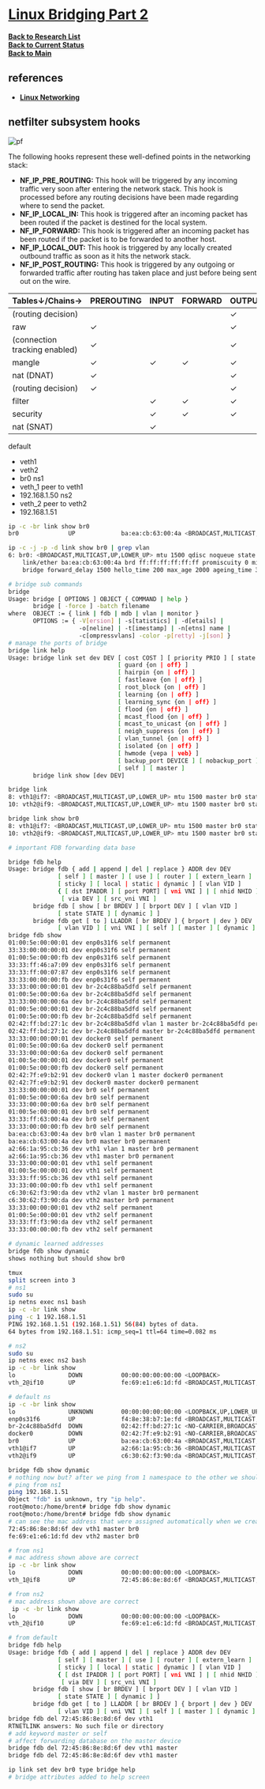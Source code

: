 # **[Linux Bridging Part 2](https://www.youtube.com/watch?v=6aJG0ztP0GQ&list=PLmZU6NElARbZtvrVbfz9rVpWRt5HyCeO7&index=2)**


**[Back to Research List](../../../../../../research_list.md)**\
**[Back to Current Status](../../../../../../../development/status/weekly/current_status.md)**\
**[Back to Main](../../../../../../../README.md)**

## references


- **[Linux Networking](https://www.youtube.com/@routerologyblog1111/playlists)**
## netfilter subsystem hooks
![pf](https://people.netfilter.org/pablo/nf-hooks.png)

The following hooks represent these well-defined points in the networking stack:

- **NF_IP_PRE_ROUTING:** This hook will be triggered by any incoming traffic very soon after entering the network stack. This hook is processed before any routing decisions have been made regarding where to send the packet.
- **NF_IP_LOCAL_IN:** This hook is triggered after an incoming packet has been routed if the packet is destined for the local system.
- **NF_IP_FORWARD:** This hook is triggered after an incoming packet has been routed if the packet is to be forwarded to another host.
- **NF_IP_LOCAL_OUT:** This hook is triggered by any locally created outbound traffic as soon as it hits the network stack.
- **NF_IP_POST_ROUTING:** This hook is triggered by any outgoing or forwarded traffic after routing has taken place and just before being sent out on the wire.

| Tables↓/Chains→               | PREROUTING | INPUT | FORWARD | OUTPUT | POSTROUTING |
|-------------------------------|------------|-------|---------|--------|-------------|
| (routing decision)            |            |       |         | ✓      |             |
| raw                           | ✓          |       |         | ✓      |             |
| (connection tracking enabled) | ✓          |       |         | ✓      |             |
| mangle                        | ✓          | ✓     | ✓       | ✓      | ✓           |
| nat (DNAT)                    | ✓          |       |         | ✓      |             |
| (routing decision)            | ✓          |       |         | ✓      |             |
| filter                        |            | ✓     | ✓       | ✓      |             |
| security                      |            | ✓     | ✓       | ✓      |             |
| nat (SNAT)                    |            | ✓     |         |        | ✓           |


default
- veth1
- veth2
- br0
ns1
- veth_1 peer to veth1
- 192.168.1.50
ns2
- veth_2 peer to veth2
- 192.168.1.51

```bash
ip -c -br link show br0
br0              UP             ba:ea:cb:63:00:4a <BROADCAST,MULTICAST,UP,LOWER_UP> 

ip -c -j -p -d link show br0 | grep vlan
6: br0: <BROADCAST,MULTICAST,UP,LOWER_UP> mtu 1500 qdisc noqueue state UP mode DEFAULT group default qlen 1000
    link/ether ba:ea:cb:63:00:4a brd ff:ff:ff:ff:ff:ff promiscuity 0 minmtu 68 maxmtu 65535 
    bridge forward_delay 1500 hello_time 200 max_age 2000 ageing_time 30000 stp_state 0 priority 32768 vlan_filtering 0 vlan_protocol 802.1Q bridge_id 8000.ba:ea:cb:63:0:4a designated_root 8000.ba:ea:cb:63:0:4a root_port 0 root_path_cost 0 topology_change 0 topology_change_detected 0 hello_timer    0.00 tcn_timer    0.00 topology_change_timer    0.00 gc_timer    1.40 vlan_default_pvid 1 vlan_stats_enabled 0 vlan_stats_per_port 0 group_fwd_mask 0 group_address 01:80:c2:00:00:00 mcast_snooping 1 mcast_router 1 mcast_query_use_ifaddr 0 mcast_querier 0 mcast_hash_elasticity 16 mcast_hash_max 4096 mcast_last_member_count 2 mcast_startup_query_count 2 mcast_last_member_interval 100 mcast_membership_interval 26000 mcast_querier_interval 25500 mcast_query_interval 12500 mcast_query_response_interval 1000 mcast_startup_query_interval 3124 mcast_stats_enabled 0 mcast_igmp_version 2 mcast_mld_version 1 nf_call_iptables 0 nf_call_ip6tables 0 nf_call_arptables 0 addrgenmode eui64 numtxqueues 1 numrxqueues 1 gso_max_size 65536 gso_max_segs 65535 

# bridge sub commands
bridge
Usage: bridge [ OPTIONS ] OBJECT { COMMAND | help }
       bridge [ -force ] -batch filename
where  OBJECT := { link | fdb | mdb | vlan | monitor }
       OPTIONS := { -V[ersion] | -s[tatistics] | -d[etails] |
                    -o[neline] | -t[imestamp] | -n[etns] name |
                    -c[ompressvlans] -color -p[retty] -j[son] }
# manage the ports of bridge 
bridge link help
Usage: bridge link set dev DEV [ cost COST ] [ priority PRIO ] [ state STATE ]
                               [ guard {on | off} ]
                               [ hairpin {on | off} ]
                               [ fastleave {on | off} ]
                               [ root_block {on | off} ]
                               [ learning {on | off} ]
                               [ learning_sync {on | off} ]
                               [ flood {on | off} ]
                               [ mcast_flood {on | off} ]
                               [ mcast_to_unicast {on | off} ]
                               [ neigh_suppress {on | off} ]
                               [ vlan_tunnel {on | off} ]
                               [ isolated {on | off} ]
                               [ hwmode {vepa | veb} ]
                               [ backup_port DEVICE ] [ nobackup_port ]
                               [ self ] [ master ]
       bridge link show [dev DEV]

bridge link
8: vth1@if7: <BROADCAST,MULTICAST,UP,LOWER_UP> mtu 1500 master br0 state forwarding priority 32 cost 2 
10: vth2@if9: <BROADCAST,MULTICAST,UP,LOWER_UP> mtu 1500 master br0 state forwarding priority 32 cost 2

bridge link show br0
8: vth1@if7: <BROADCAST,MULTICAST,UP,LOWER_UP> mtu 1500 master br0 state forwarding priority 32 cost 2 
10: vth2@if9: <BROADCAST,MULTICAST,UP,LOWER_UP> mtu 1500 master br0 state forwarding priority 32 cost 2

# important FDB forwarding data base

bridge fdb help
Usage: bridge fdb { add | append | del | replace } ADDR dev DEV
              [ self ] [ master ] [ use ] [ router ] [ extern_learn ]
              [ sticky ] [ local | static | dynamic ] [ vlan VID ]
              { [ dst IPADDR ] [ port PORT] [ vni VNI ] | [ nhid NHID ] }
               [ via DEV ] [ src_vni VNI ]
       bridge fdb [ show [ br BRDEV ] [ brport DEV ] [ vlan VID ]
              [ state STATE ] [ dynamic ] ]
       bridge fdb get [ to ] LLADDR [ br BRDEV ] { brport | dev } DEV
              [ vlan VID ] [ vni VNI ] [ self ] [ master ] [ dynamic ]
bridge fdb show
01:00:5e:00:00:01 dev enp0s31f6 self permanent
33:33:00:00:00:01 dev enp0s31f6 self permanent
01:00:5e:00:00:fb dev enp0s31f6 self permanent
33:33:ff:46:a7:09 dev enp0s31f6 self permanent
33:33:ff:00:07:87 dev enp0s31f6 self permanent
33:33:00:00:00:fb dev enp0s31f6 self permanent
33:33:00:00:00:01 dev br-2c4c88ba5dfd self permanent
01:00:5e:00:00:6a dev br-2c4c88ba5dfd self permanent
33:33:00:00:00:6a dev br-2c4c88ba5dfd self permanent
01:00:5e:00:00:01 dev br-2c4c88ba5dfd self permanent
01:00:5e:00:00:fb dev br-2c4c88ba5dfd self permanent
02:42:ff:bd:27:1c dev br-2c4c88ba5dfd vlan 1 master br-2c4c88ba5dfd permanent
02:42:ff:bd:27:1c dev br-2c4c88ba5dfd master br-2c4c88ba5dfd permanent
33:33:00:00:00:01 dev docker0 self permanent
01:00:5e:00:00:6a dev docker0 self permanent
33:33:00:00:00:6a dev docker0 self permanent
01:00:5e:00:00:01 dev docker0 self permanent
01:00:5e:00:00:fb dev docker0 self permanent
02:42:7f:e9:b2:91 dev docker0 vlan 1 master docker0 permanent
02:42:7f:e9:b2:91 dev docker0 master docker0 permanent
33:33:00:00:00:01 dev br0 self permanent
01:00:5e:00:00:6a dev br0 self permanent
33:33:00:00:00:6a dev br0 self permanent
01:00:5e:00:00:01 dev br0 self permanent
33:33:ff:63:00:4a dev br0 self permanent
33:33:00:00:00:fb dev br0 self permanent
ba:ea:cb:63:00:4a dev br0 vlan 1 master br0 permanent
ba:ea:cb:63:00:4a dev br0 master br0 permanent
a2:66:1a:95:cb:36 dev vth1 vlan 1 master br0 permanent
a2:66:1a:95:cb:36 dev vth1 master br0 permanent
33:33:00:00:00:01 dev vth1 self permanent
01:00:5e:00:00:01 dev vth1 self permanent
33:33:ff:95:cb:36 dev vth1 self permanent
33:33:00:00:00:fb dev vth1 self permanent
c6:30:62:f3:90:da dev vth2 vlan 1 master br0 permanent
c6:30:62:f3:90:da dev vth2 master br0 permanent
33:33:00:00:00:01 dev vth2 self permanent
01:00:5e:00:00:01 dev vth2 self permanent
33:33:ff:f3:90:da dev vth2 self permanent
33:33:00:00:00:fb dev vth2 self permanent

# dynamic learned addresses
bridge fdb show dynamic
shows nothing but should show br0

tmux
split screen into 3
# ns1
sudo su
ip netns exec ns1 bash
ip -c -br link show
ping -c 1 192.168.1.51
PING 192.168.1.51 (192.168.1.51) 56(84) bytes of data.
64 bytes from 192.168.1.51: icmp_seq=1 ttl=64 time=0.082 ms

# ns2
sudo su
ip netns exec ns2 bash
ip -c -br link show
lo               DOWN           00:00:00:00:00:00 <LOOPBACK>
vth_2@if10       UP             fe:69:e1:e6:1d:fd <BROADCAST,MULTICAST,UP,LOWER_UP>

# default ns
ip -c -br link show
lo               UNKNOWN        00:00:00:00:00:00 <LOOPBACK,UP,LOWER_UP>
enp0s31f6        UP             f4:8e:38:b7:1e:fd <BROADCAST,MULTICAST,UP,LOWER_UP>
br-2c4c88ba5dfd  DOWN           02:42:ff:bd:27:1c <NO-CARRIER,BROADCAST,MULTICAST,UP>
docker0          DOWN           02:42:7f:e9:b2:91 <NO-CARRIER,BROADCAST,MULTICAST,UP>
br0              UP             ba:ea:cb:63:00:4a <BROADCAST,MULTICAST,UP,LOWER_UP>
vth1@if7         UP             a2:66:1a:95:cb:36 <BROADCAST,MULTICAST,UP,LOWER_UP>
vth2@if9         UP             c6:30:62:f3:90:da <BROADCAST,MULTICAST,UP,LOWER_UP>

bridge fdb show dynamic
# nothing now but? after we ping from 1 namespace to the other we should see something here.
# ping from ns1
ping 192.168.1.51
Object "fdb" is unknown, try "ip help".
root@moto:/home/brent# bridge fdb show dynamic
root@moto:/home/brent# bridge fdb show dynamic
# can see the mac address that were assigned automatically when we created the veth device
72:45:86:8e:8d:6f dev vth1 master br0
fe:69:e1:e6:1d:fd dev vth2 master br0

# from ns1
# mac address shown above are correct
ip -c -br link show
lo               DOWN           00:00:00:00:00:00 <LOOPBACK>
vth_1@if8        UP             72:45:86:8e:8d:6f <BROADCAST,MULTICAST,UP,LOWER_UP>

# from ns2
# mac address shown above are correct
 ip -c -br link show
lo               DOWN           00:00:00:00:00:00 <LOOPBACK>
vth_2@if10       UP             fe:69:e1:e6:1d:fd <BROADCAST,MULTICAST,UP,LOWER_UP>

# from default
bridge fdb help
Usage: bridge fdb { add | append | del | replace } ADDR dev DEV
              [ self ] [ master ] [ use ] [ router ] [ extern_learn ]
              [ sticky ] [ local | static | dynamic ] [ vlan VID ]
              { [ dst IPADDR ] [ port PORT] [ vni VNI ] | [ nhid NHID ] }
               [ via DEV ] [ src_vni VNI ]
       bridge fdb [ show [ br BRDEV ] [ brport DEV ] [ vlan VID ]
              [ state STATE ] [ dynamic ] ]
       bridge fdb get [ to ] LLADDR [ br BRDEV ] { brport | dev } DEV
              [ vlan VID ] [ vni VNI ] [ self ] [ master ] [ dynamic ]
bridge fdb del 72:45:86:8e:8d:6f dev vth1
RTNETLINK answers: No such file or directory
# add keyword master or self
# affect forwarding database on the master device
bridge fdb del 72:45:86:8e:8d:6f dev vth1 master
bridge fdb del 72:45:86:8e:8d:6f dev vth1 master

ip link set dev br0 type bridge help
# bridge attributes added to help screen